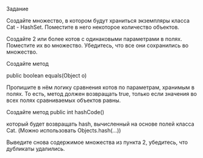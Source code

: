 Задание

Создайте множество, в котором будут храниться экземпляры класса Cat - HashSet<Cat>. Поместите в него некоторое количество объектов.

Создайте 2 или более котов с одинаковыми параметрами в полях. Поместите их во множество. Убедитесь, что все они сохранились во множество.

Создайте метод

public boolean equals(Object o)

Пропишите в нём логику сравнения котов по параметрам, хранимым в полях. То есть, метод должен возвращать true, только если значения во всех полях сравниваемых объектов равны.

Создайте метод
public int hashCode()

который будет возвращать hash, вычисленный на основе полей класса Cat. (Можно использовать Objects.hash(...))

Выведите снова содержимое множества из пункта 2, убедитесь, что дубликаты удалились.